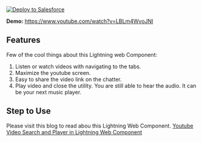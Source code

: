 <a href="https://githubsfdeploy.herokuapp.com?owner=TheVishnuKumar&repo=youtube-to-chatter-lightning-web-component">
  <img alt="Deploy to Salesforce"
       src="https://raw.githubusercontent.com/afawcett/githubsfdeploy/master/deploy.png">
</a>

**Demo:** https://www.youtube.com/watch?v=LBLm4WvoJNI

Features
-------------
Few of the cool things about this Lightning web Component:
1. Listen or watch videos with navigating to the tabs.
2. Maximize the youtube screen.
3. Easy to share the video link on the chatter.
4. Play video and close the utility. You are still able to hear the audio. It can be your next music player.


Step to Use
-------------
Please visit this blog to read abou this Lightning Web Component.
<a href="https://githubsfdeploy.herokuapp.com?owner=TheVishnuKumar&repo=youtube-to-chatter-lightning-web-component">
Youtube Video Search and Player in Lightning Web Component
</a>

